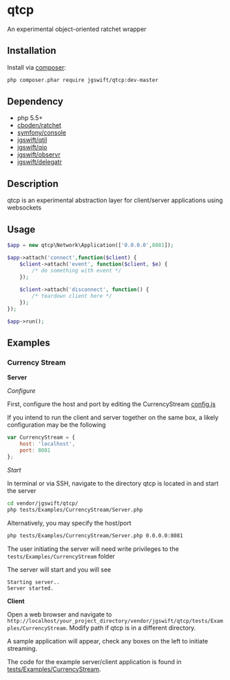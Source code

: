 qtcp
==== 

An experimental object-oriented ratchet wrapper

## Installation

Install via [composer](https://getcomposer.org/):
```sh
php composer.phar require jgswift/qtcp:dev-master
```

## Dependency

* php 5.5+
* [cboden/ratchet](http://github.com/cboden/ratchet)
* [symfony/console](http://github.com/symfony/console)
* [jgswift/qtil](http://github.com/jgswift/qtil)
* [jgswift/qio](http://github.com/jgswift/qio)
* [jgswift/observr](http://github.com/jgswift/observr)
* [jgswift/delegatr](http://github.com/jgswift/delegatr)

## Description

qtcp is an experimental abstraction layer for client/server applications using websockets

## Usage

```php
$app = new qtcp\Network\Application(['0.0.0.0',8081]);

$app->attach('connect',function($client) {
    $client->attach('event', function($client, $e) {
        /* do something with event */
    });
    
    $client->attach('disconnect', function() {
        /* teardown client here */
    });
});

$app->run();
```

## Examples

### Currency Stream

**Server**

*Configure*

First, configure the host and port by editing the CurrencyStream [config.js](http://github.com/jgswift/qtcp/tree/master/tests/Examples/CurrencyStream/config.js)

If you intend to run the client and server together on the same box, a likely configuration may be the following
```js
var CurrencyStream = {
    host: 'localhost',
    port: 8081
};
```

*Start*

In terminal or via SSH, navigate to the directory qtcp is located in and start the server
```sh
cd vendor/jgswift/qtcp/
php tests/Examples/CurrencyStream/Server.php
```

Alternatively, you may specify the host/port

```sh
php tests/Examples/CurrencyStream/Server.php 0.0.0.0:8081
```

The user initiating the server will need write privileges to the ```tests/Examples/CurrencyStream``` folder

The server will start and you will see

```
Starting server..
Server started.
```

**Client**

Open a web browser and navigate to ```http://localhost/your_project_directory/vendor/jgswift/qtcp/tests/Examples/CurrencyStream```.  Modify path if qtcp is in a different directory.

A sample application will appear, check any boxes on the left to initiate streaming.

The code for the example server/client application is found in [tests/Examples/CurrencyStream](http://github.com/jgswift/qtcp/tree/master/tests/Examples/CurrencyStream).